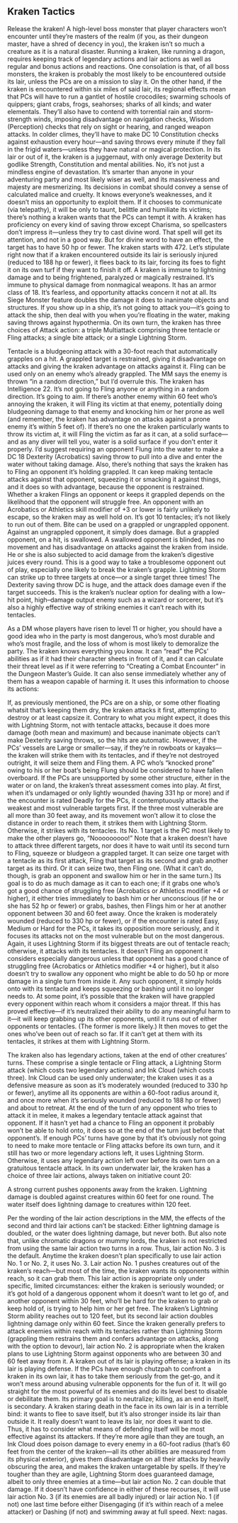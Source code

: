 ## Kraken Tactics

Release the kraken! A high-level boss monster that player characters won’t encounter until they’re masters of the realm (if you, as their dungeon master, have a shred of decency in you), the kraken isn’t so much a creature as it is a natural disaster.
Running a kraken, like running a dragon, requires keeping track of legendary actions and lair actions as well as regular and bonus actions and reactions. One consolation is that, of all boss monsters, the kraken is probably the most likely to be encountered outside its lair, unless the PCs are on a mission to slay it. On the other hand, if the kraken is encountered within six miles of said lair, its regional effects mean that PCs will have to run a gantlet of hostile crocodiles; swarming schools of quippers; giant crabs, frogs, seahorses; sharks of all kinds; and water elementals. They’ll also have to contend with torrential rain and storm-strength winds, imposing disadvantage on navigation checks, Wisdom (Perception) checks that rely on sight or hearing, and ranged weapon attacks. In colder climes, they’ll have to make DC 10 Constitution checks against exhaustion every hour—and saving throws every minute if they fall in the frigid waters—unless they have natural or magical protection.
In its lair or out of it, the kraken is a juggernaut, with only average Dexterity but godlike Strength, Constitution and mental abilities. No, it’s not just a mindless engine of devastation. It’s smarter than anyone in your adventuring party and most likely wiser as well, and its massiveness and majesty are mesmerizing. Its decisions in combat should convey a sense of calculated malice and cruelty. It knows everyone’s weaknesses, and it doesn’t miss an opportunity to exploit them. If it chooses to communicate (via telepathy), it will be only to taunt, belittle and humiliate its victims; there’s nothing a kraken wants that the PCs can tempt it with.
A kraken has proficiency on every kind of saving throw except Charisma, so spellcasters don’t impress it—unless they try to cast divine word. That spell will get its attention, and not in a good way. But for divine word to have an effect, the target has to have 50 hp or fewer. The kraken starts with 472. Let’s stipulate right now that if a kraken encountered outside its lair is seriously injured (reduced to 188 hp or fewer), it flees back to its lair, forcing its foes to fight it on its own turf if they want to finish it off.
A kraken is immune to lightning damage and to being frightened, paralyzed or magically restrained. It’s immune to physical damage from nonmagical weapons. It has an armor class of 18. It’s fearless, and opportunity attacks concern it not at all. Its Siege Monster feature doubles the damage it does to inanimate objects and structures. If you show up in a ship, it’s not going to attack you—it’s going to attack the ship, then deal with you when you’re floating in the water, making saving throws against hypothermia.
On its own turn, the kraken has three choices of Attack action: a triple Multiattack comprising three tentacle or Fling attacks; a single bite attack; or a single Lightning Storm.

Tentacle is a bludgeoning attack with a 30-foot reach that automatically grapples on a hit. A grappled target is restrained, giving it disadvantage on attacks and giving the kraken advantage on attacks against it.
Fling can be used only on an enemy who’s already grappled. The MM says the enemy is thrown “in a random direction,” but I’d overrule this. The kraken has Intelligence 22. It’s not going to Fling anyone or anything in a random direction. It’s going to aim. If there’s another enemy within 60 feet who’s annoying the kraken, it will Fling its victim at that enemy, potentially doing bludgeoning damage to that enemy and knocking him or her prone as well (and remember, the kraken has advantage on attacks against a prone enemy it’s within 5 feet of). If there’s no one the kraken particularly wants to throw its victim at, it will Fling the victim as far as it can, at a solid surface—and as any diver will tell you, water is a solid surface if you don’t enter it properly. I’d suggest requiring an opponent Flung into the water to make a DC 18 Dexterity (Acrobatics) saving throw to pull into a dive and enter the water without taking damage. Also, there’s nothing that says the kraken has to Fling an opponent it’s holding grappled. It can keep making tentacle attacks against that opponent, squeezing it or smacking it against things, and it does so with advantage, because the opponent is restrained. Whether a kraken Flings an opponent or keeps it grappled depends on the likelihood that the opponent will struggle free. An opponent with an Acrobatics or Athletics skill modifier of +3 or lower is fairly unlikely to escape, so the kraken may as well hold on. It’s got 10 tentacles; it’s not likely to run out of them.
Bite can be used on a grappled or ungrappled opponent. Against an ungrappled opponent, it simply does damage. But a grappled opponent, on a hit, is swallowed. A swallowed opponent is blinded, has no movement and has disadvantage on attacks against the kraken from inside. He or she is also subjected to acid damage from the kraken’s digestive juices every round. This is a good way to take a troublesome opponent out of play, especially one likely to break the kraken’s grapple.
Lightning Storm can strike up to three targets at once—or a single target three times! The Dexterity saving throw DC is huge, and the attack does damage even if the target succeeds. This is the kraken’s nuclear option for dealing with a low–hit point, high–damage output enemy such as a wizard or sorcerer, but it’s also a highly effective way of striking enemies it can’t reach with its tentacles.

As a DM whose players have risen to level 11 or higher, you should have a good idea who in the party is most dangerous, who’s most durable and who’s most fragile, and the loss of whom is most likely to demoralize the party. The kraken knows everything you know. It can “read” the PCs’ abilities as if it had their character sheets in front of it, and it can calculate their threat level as if it were referring to “Creating a Combat Encounter” in the Dungeon Master’s Guide. It can also sense immediately whether any of them has a weapon capable of harming it. It uses this information to choose its actions:

If, as previously mentioned, the PCs are on a ship, or some other floating whatsit that’s keeping them dry, the kraken attacks it first, attempting to destroy or at least capsize it. Contrary to what you might expect, it does this with Lightning Storm, not with tentacle attacks, because it does more damage (both mean and maximum) and because inanimate objects can’t make Dexterity saving throws, so the hits are automatic. However, if the PCs’ vessels are Large or smaller—say, if they’re in rowboats or kayaks—the kraken will strike them with its tentacles, and if they’re not destroyed outright, it will seize them and Fling them. A PC who’s “knocked prone” owing to his or her boat’s being Flung should be considered to have fallen overboard.
If the PCs are unsupported by some other structure, either in the water or on land, the kraken’s threat assessment comes into play. At first, when it’s undamaged or only lightly wounded (having 331 hp or more) and if the encounter is rated Deadly for the PCs, it contemptuously attacks the weakest and most vulnerable targets first. If the three most vulnerable are all more than 30 feet away, and its movement won’t allow it to close the distance in order to reach them, it strikes them with Lightning Storm. Otherwise, it strikes with its tentacles. Its No. 1 target is the PC most likely to make the other players go, “Nooooooooo!”
Note that a kraken doesn’t have to attack three different targets, nor does it have to wait until its second turn to Fling, squeeze or bludgeon a grappled target. It can seize one target with a tentacle as its first attack, Fling that target as its second and grab another target as its third. Or it can seize two, then Fling one. (What it can’t do, though, is grab an opponent and swallow him or her in the same turn.) Its goal is to do as much damage as it can to each one; if it grabs one who’s got a good chance of struggling free (Acrobatics or Athletics modifier +4 or higher), it either tries immediately to bash him or her unconscious (if he or she has 52 hp or fewer) or grabs, bashes, then Flings him or her at another opponent between 30 and 60 feet away.
Once the kraken is moderately wounded (reduced to 330 hp or fewer), or if the encounter is rated Easy, Medium or Hard for the PCs, it takes its opposition more seriously, and it focuses its attacks not on the most vulnerable but on the most dangerous. Again, it uses Lightning Storm if its biggest threats are out of tentacle reach; otherwise, it attacks with its tentacles. It doesn’t Fling an opponent it considers especially dangerous unless that opponent has a good chance of struggling free (Acrobatics or Athletics modifier +4 or higher), but it also doesn’t try to swallow any opponent who might be able to do 50 hp or more damage in a single turn from inside it. Any such opponent, it simply holds onto with its tentacle and keeps squeezing or bashing until it no longer needs to.
At some point, it’s possible that the kraken will have grappled every opponent within reach whom it considers a major threat. If this has proved effective—if it’s neutralized their ability to do any meaningful harm to it—it will keep grabbing up its other opponents, until it runs out of either opponents or tentacles. (The former is more likely.) It then moves to get the ones who’ve been out of reach so far. If it can’t get at them with its tentacles, it strikes at them with Lightning Storm.

The kraken also has legendary actions, taken at the end of other creatures’ turns. These comprise a single tentacle or Fling attack, a Lightning Storm attack (which costs two legendary actions) and Ink Cloud (which costs three). Ink Cloud can be used only underwater; the kraken uses it as a defensive measure as soon as it’s moderately wounded (reduced to 330 hp or fewer), anytime all its opponents are within a 60-foot radius around it, and once more when it’s seriously wounded (reduced to 188 hp or fewer) and about to retreat. At the end of the turn of any opponent who tries to attack it in melee, it makes a legendary tentacle attack against that opponent. If it hasn’t yet had a chance to Fling an opponent it probably won’t be able to hold onto, it does so at the end of the turn just before that opponent’s. If enough PCs’ turns have gone by that it’s obviously not going to need to make more tentacle or Fling attacks before its own turn, and it still has two or more legendary actions left, it uses Lightning Storm. Otherwise, it uses any legendary action left over before its own turn on a gratuitous tentacle attack.
In its own underwater lair, the kraken has a choice of three lair actions, always taken on initiative count 20:

A strong current pushes opponents away from the kraken.
Lightning damage is doubled against creatures within 60 feet for one round.
The water itself does lightning damage to creatures within 120 feet.

Per the wording of the lair action descriptions in the MM, the effects of the second and third lair actions can’t be stacked: Either lightning damage is doubled, or the water does lightning damage, but never both. But also note that, unlike chromatic dragons or mummy lords, the kraken is not restricted from using the same lair action two turns in a row. Thus, lair action No. 3 is the default. Anytime the kraken doesn’t plan specifically to use lair action No. 1 or No. 2, it uses No. 3.
Lair action No. 1 pushes creatures out of the kraken’s reach—but most of the time, the kraken wants its opponents within reach, so it can grab them. This lair action is appropriate only under specific, limited circumstances: either the kraken is seriously wounded; or it’s got hold of a dangerous opponent whom it doesn’t want to let go of, and another opponent within 30 feet, who’ll be hard for the kraken to grab or keep hold of, is trying to help him or her get free.
The kraken’s Lightning Storm ability reaches out to 120 feet, but its second lair action doubles lightning damage only within 60 feet. Since the kraken generally prefers to attack enemies within reach with its tentacles rather than Lightning Storm (grappling them restrains them and confers advantage on attacks, along with the option to devour), lair action No. 2 is appropriate when the kraken plans to use Lightning Storm against opponents who are between 30 and 60 feet away from it.
A kraken out of its lair is playing offense; a kraken in its lair is playing defense. If the PCs have enough chutzpah to confront a kraken in its own lair, it has to take them seriously from the get-go, and it won’t mess around abusing vulnerable opponents for the fun of it. It will go straight for the most powerful of its enemies and do its level best to disable or debilitate them. Its primary goal is to neutralize; killing, as an end in itself, is secondary.
A kraken staring death in the face in its own lair is in a terrible bind: it wants to flee to save itself, but it’s also stronger inside its lair than outside it. It really doesn’t want to leave its lair, nor does it want to die. Thus, it has to consider what means of defending itself will be most effective against its attackers. If they’re more agile than they are tough, an Ink Cloud does poison damage to every enemy in a 60-foot radius (that’s 60 feet from the center of the kraken—all its other abilities are measured from its physical exterior), gives them disadvantage on all their attacks by heavily obscuring the area, and makes the kraken untargetable by spells. If they’re tougher than they are agile, Lightning Storm does guaranteed damage, albeit to only three enemies at a time—but lair action No. 2 can double that damage. If it doesn’t have confidence in either of these recourses, it will use lair action No. 3 (if its enemies are all badly injured) or lair action No. 1 (if not) one last time before either Disengaging (if it’s within reach of a melee attacker) or Dashing (if not) and swimming away at full speed.
Next: nagas.
